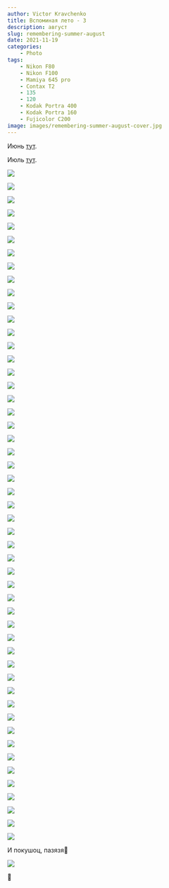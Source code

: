 ```yaml
---
author: Victor Kravchenko
title: Вспоминая лето - 3
description: август
slug: remembering-summer-august
date: 2021-11-19
categories:
    - Photo
tags:
    - Nikon F80
    - Nikon F100
    - Mamiya 645 pro
    - Contax T2
    - 135
    - 120
    - Kodak Portra 400
    - Kodak Portra 160
    - Fujicolor C200
image: images/remembering-summer-august-cover.jpg
---
```


Июнь [тут](https://www.snek.sh/p/remembering-summer/).

Июль [тут](https://www.snek.sh/p/remembering-summer-july/).

![](images/remembering-summer-august-00001.jpg)

![](images/remembering-summer-august-00002.jpg)

![](images/remembering-summer-august-00003.jpg)

![](images/remembering-summer-august-00004.jpg)

![](images/remembering-summer-august-00005.jpg)

![](images/remembering-summer-august-00006.jpg)

![](images/remembering-summer-august-00007.jpg)

![](images/remembering-summer-august-00008.jpg)

![](images/remembering-summer-august-00009.jpg)

![](images/remembering-summer-august-00010.jpg)

![](images/remembering-summer-august-00011.jpg)

![](images/remembering-summer-august-00012.jpg)

![](images/remembering-summer-august-00013.jpg)

![](images/remembering-summer-august-00014.jpg)

![](images/remembering-summer-august-00015.jpg)

![](images/remembering-summer-august-00016.jpg)

![](images/remembering-summer-august-00017.jpg)

![](images/remembering-summer-august-00018.jpg)

![](images/remembering-summer-august-00019.jpg)

![](images/remembering-summer-august-00020.jpg)

![](images/remembering-summer-august-00021.jpg)

![](images/remembering-summer-august-00022.jpg)

![](images/remembering-summer-august-00023.jpg)

![](images/remembering-summer-august-00024.jpg)

![](images/remembering-summer-august-00025.jpg)

![](images/remembering-summer-august-00026.jpg)

![](images/remembering-summer-august-00027.jpg)

![](images/remembering-summer-august-00028.jpg)

![](images/remembering-summer-august-00029.jpg)

![](images/remembering-summer-august-00030.jpg)

![](images/remembering-summer-august-00031.jpg)

![](images/remembering-summer-august-00032.jpg)

![](images/remembering-summer-august-00033.jpg)

![](images/remembering-summer-august-00034.jpg)

![](images/remembering-summer-august-00035.jpg)

![](images/remembering-summer-august-00036.jpg)

![](images/remembering-summer-august-00037.jpg)

![](images/remembering-summer-august-00038.jpg)

![](images/remembering-summer-august-00039.jpg)

![](images/remembering-summer-august-00040.jpg)

![](images/remembering-summer-august-00041.jpg)

![](images/remembering-summer-august-00042.jpg)

![](images/remembering-summer-august-00043.jpg)

![](images/remembering-summer-august-00044.jpg)

![](images/remembering-summer-august-00045.jpg)

![](images/remembering-summer-august-00046.jpg)

![](images/remembering-summer-august-00047.jpg)

![](images/remembering-summer-august-00048.jpg)

![](images/remembering-summer-august-00049.jpg)

![](images/remembering-summer-august-00050.jpg)

![](images/remembering-summer-august-00051.jpg)

И покушоц, пазязя🥺

![](images/remembering-summer-august-00052.jpg)


🐍 